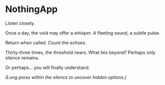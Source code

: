 # NothingApp

Listen closely.

Once a day, the void may offer a whisper. A fleeting sound, a subtle pulse.

Return when called. Count the echoes.

Thirty-three times, the threshold nears. What lies beyond? Perhaps only silence remains.

Or perhaps... you will finally understand.

*(Long press within the silence to uncover hidden options.)*
